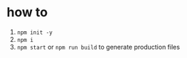 # how to

1. `npm init -y`
2. `npm i`
3. `npm start` or `npm run build` to generate production files
